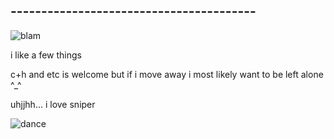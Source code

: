 ## ----------------------------------------
![blam](https://github.com/MellowAmaryllis/MellowAmaryllis/assets/166118914/1d07b90c-39fe-4a7f-94f0-e79359847093)







i like a few things

c+h and etc is welcome but if i move away i most likely want to be left alone ^_^

uhjjhh... i love sniper

![dance](https://github.com/MellowAmaryllis/MellowAmaryllis/assets/166118914/1083ea3c-589d-46cd-b28e-a5bbfa59c007)
